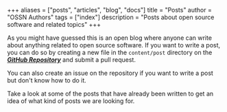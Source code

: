 +++
aliases = ["posts", "articles", "blog", "docs"]
title = "Posts"
author = "OSSN Authors"
tags = ["index"]
description = "Posts about open source software and related topics"
+++

As you might have guessed this is an open blog where anyone can write about anything related to open source software. If you want to write a post, you can do so by creating a new file in the `content/post` directory on the [___GitHub Repository___](https://github.com/ossnsut/ossnsut.github.io/) and submit a pull request.

You can also create an issue on the repository if you want to write a post but don't know how to do it.

Take a look at some of the posts that have already been written to get an idea of what kind of posts we are looking for.
